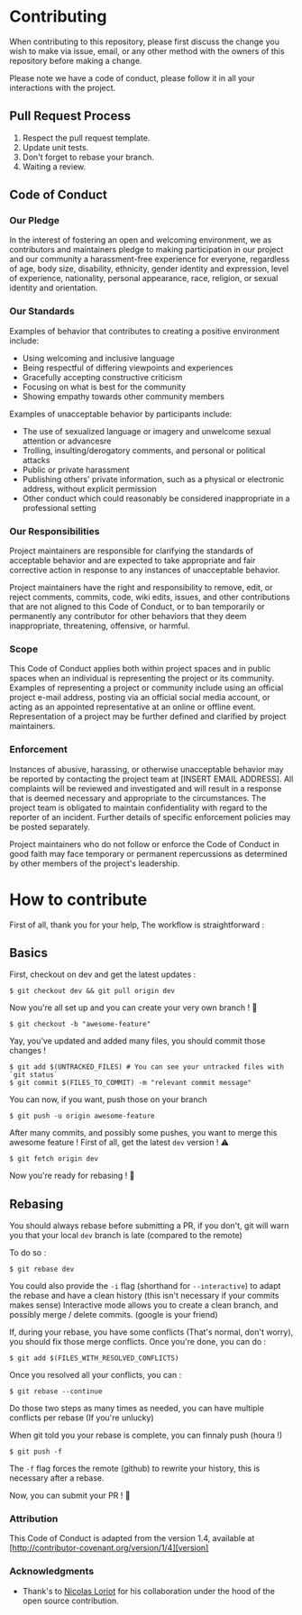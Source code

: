 # Contributing

When contributing to this repository, please first discuss the change you wish to make via issue,
email, or any other method with the owners of this repository before making a change.

Please note we have a code of conduct, please follow it in all your interactions with the project.

## Pull Request Process

1. Respect the pull request template.
2. Update unit tests.
3. Don't forget to rebase your branch.
4. Waiting a review.

## Code of Conduct

### Our Pledge

In the interest of fostering an open and welcoming environment, we as
contributors and maintainers pledge to making participation in our project and
our community a harassment-free experience for everyone, regardless of age, body
size, disability, ethnicity, gender identity and expression, level of experience,
nationality, personal appearance, race, religion, or sexual identity and
orientation.

### Our Standards

Examples of behavior that contributes to creating a positive environment
include:

* Using welcoming and inclusive language
* Being respectful of differing viewpoints and experiences
* Gracefully accepting constructive criticism
* Focusing on what is best for the community
* Showing empathy towards other community members

Examples of unacceptable behavior by participants include:

* The use of sexualized language or imagery and unwelcome sexual attention or
advancesre
* Trolling, insulting/derogatory comments, and personal or political attacks
* Public or private harassment
* Publishing others' private information, such as a physical or electronic
  address, without explicit permission
* Other conduct which could reasonably be considered inappropriate in a
  professional setting

### Our Responsibilities

Project maintainers are responsible for clarifying the standards of acceptable
behavior and are expected to take appropriate and fair corrective action in
response to any instances of unacceptable behavior.

Project maintainers have the right and responsibility to remove, edit, or
reject comments, commits, code, wiki edits, issues, and other contributions
that are not aligned to this Code of Conduct, or to ban temporarily or
permanently any contributor for other behaviors that they deem inappropriate,
threatening, offensive, or harmful.

### Scope

This Code of Conduct applies both within project spaces and in public spaces
when an individual is representing the project or its community. Examples of
representing a project or community include using an official project e-mail
address, posting via an official social media account, or acting as an appointed
representative at an online or offline event. Representation of a project may be
further defined and clarified by project maintainers.

### Enforcement

Instances of abusive, harassing, or otherwise unacceptable behavior may be
reported by contacting the project team at [INSERT EMAIL ADDRESS]. All
complaints will be reviewed and investigated and will result in a response that
is deemed necessary and appropriate to the circumstances. The project team is
obligated to maintain confidentiality with regard to the reporter of an incident.
Further details of specific enforcement policies may be posted separately.

Project maintainers who do not follow or enforce the Code of Conduct in good
faith may face temporary or permanent repercussions as determined by other
members of the project's leadership.

# How to contribute

First of all, thank you for your help,
The workflow is straightforward :

## Basics

First, checkout on dev and get the latest updates :
```
$ git checkout dev && git pull origin dev
```

Now you're all set up and you can create your very own branch ! 🚀
```
$ git checkout -b "awesome-feature"
```

Yay, you've updated and added many files, you should commit those changes !
```
$ git add $(UNTRACKED_FILES) # You can see your untracked files with `git status`
$ git commit $(FILES_TO_COMMIT) -m "relevant commit message"
```

You can now, if you want, push those on your branch
```
$ git push -u origin awesome-feature
```

After many commits, and possibly some pushes, you want to merge this awesome feature !
First of all, get the latest `dev` version ! ⚠️
```
$ git fetch origin dev
```

Now you're ready for rebasing ! 🙌

## Rebasing

You should always rebase before submitting a PR, if you don't, git will warn you that your local `dev` branch is late (compared to the remote)

To do so :
```
$ git rebase dev
```
You could also provide the `-i` flag (shorthand for `--interactive`) to adapt the rebase and have a clean history (this isn't necessary if your commits makes sense)
Interactive mode allows you to create a clean branch, and possibly merge / delete commits. (google is your friend)

If, during your rebase, you have some conflicts (That's normal, don't worry), you should fix those merge conflicts. Once you're done, you can do :

```
$ git add $(FILES_WITH_RESOLVED_CONFLICTS)
```

Once you resolved all your conflicts, you can :
```
$ git rebase --continue
```

Do those two steps as many times as needed, you can have multiple conflicts per rebase (If you're unlucky)

When git told you your rebase is complete, you can finnaly push (houra !)
```
$ git push -f
```

The `-f` flag forces the remote (github) to rewrite your history, this is necessary after a rebase.

Now, you can submit your PR ! 🎉

### Attribution

This Code of Conduct is adapted from the version 1.4,
available at [http://contributor-covenant.org/version/1/4][version]

### Acknowledgments

* Thank's to [Nicolas Loriot](https://github.com/Loriot-n) for his collaboration under the hood of the open source contribution.
